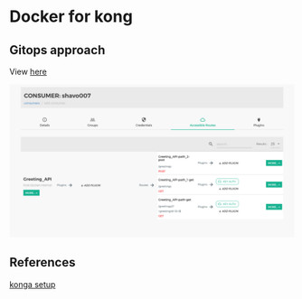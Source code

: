 # Docker for kong


## Gitops approach

View [here](./gitops/README.md)

![Kong consumer](./gitops/kong_consumer.png)

## References
[konga setup](https://dev.to/vousmeevoyez/setup-kong-konga-part-2-dan)
